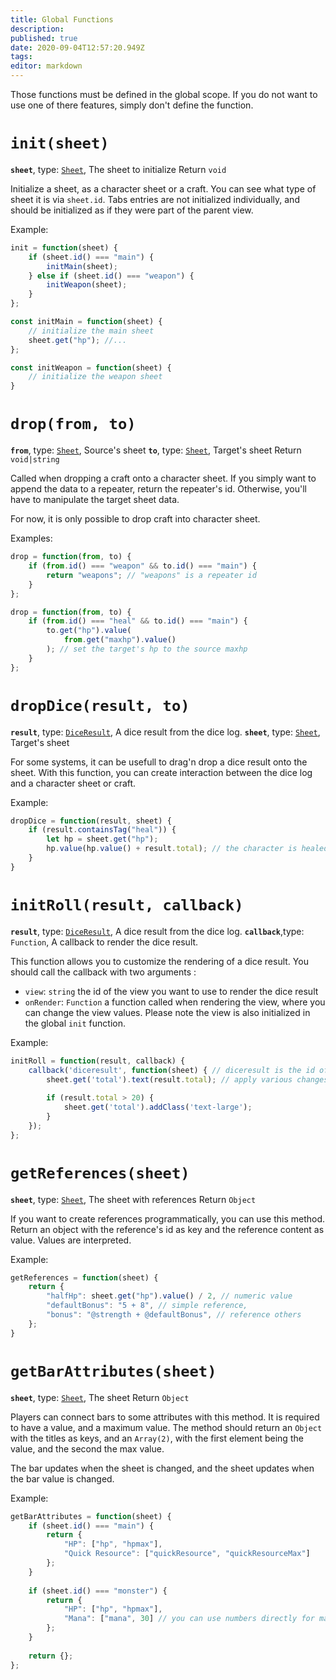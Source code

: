 ```yaml
---
title: Global Functions
description: 
published: true
date: 2020-09-04T12:57:20.949Z
tags: 
editor: markdown
---
```



Those functions must be defined in the global scope. If you do not want to use
one of there features, simply don't define the function.

# `init(sheet)`
**`sheet`**, type: [`Sheet`](/system-builder/scripting/sheet), The sheet to initialize
Return `void`

Initialize a sheet, as a character sheet or a craft. You can see what type of sheet it is via `sheet.id`. Tabs entries are not initialized individually, and should be initialized as if they were part of the parent view.

Example: 
```javascript
init = function(sheet) {
    if (sheet.id() === "main") {
        initMain(sheet);
    } else if (sheet.id() === "weapon") {
        initWeapon(sheet);
    }
};

const initMain = function(sheet) {
    // initialize the main sheet
    sheet.get("hp"); //...
};

const initWeapon = function(sheet) {
    // initialize the weapon sheet
}
```

# `drop(from, to)`
**`from`**, type: [`Sheet`](/system-builder/scripting/sheet), Source's sheet
**`to`**, type: [`Sheet`](/system-builder/scripting/sheet), Target's sheet
Return `void|string`  

Called when dropping a craft onto a character sheet. If you simply want to append the data to a repeater, return the repeater's id. Otherwise, you'll have to manipulate the target sheet data.

For now, it is only possible to drop craft into character sheet.

Examples:
```javascript
drop = function(from, to) {
    if (from.id() === "weapon" && to.id() === "main") {
        return "weapons"; // "weapons" is a repeater id
    }
};
```

```javascript
drop = function(from, to) {
    if (from.id() === "heal" && to.id() === "main") {
        to.get("hp").value(
            from.get("maxhp").value()
        ); // set the target's hp to the source maxhp
    }
};
```

# `dropDice(result, to)`
**`result`**, type: [`DiceResult`](/system-builder/scripting/dice-result), A dice result from the dice log.
**`sheet`**, type: [`Sheet`](/builder/documentation/sheet), Target's sheet

For some systems, it can be usefull to drag'n drop a dice result onto the sheet. With this function, you can create interaction between the dice log and a character sheet or craft.

Example:
```javascript
dropDice = function(result, sheet) {
    if (result.containsTag("heal")) {
        let hp = sheet.get("hp");
        hp.value(hp.value() + result.total); // the character is healed by the total of the roll
    }
}
```

# `initRoll(result, callback)`
**`result`**, type: [`DiceResult`](/system-builder/scripting/dice-result), A dice result from the dice log.
**`callback`**,type: `Function`, A callback to render the dice result.

This function allows you to customize the rendering of a dice result. You should call the callback with two arguments : 

* `view`: `string` the id of the view you want to use to render the dice result
* `onRender`: `Function` a function called when rendering the view, where you can change the view values. Please note the view is also initialized in the global `init` function.

Example:
```javascript
initRoll = function(result, callback) {
    callback('diceresult', function(sheet) { // diceresult is the id of the view you want to use
        sheet.get('total').text(result.total); // apply various changes to the view
        
        if (result.total > 20) {
            sheet.get('total').addClass('text-large');
        }
    });
};
```

# `getReferences(sheet)`
**`sheet`**, type: [`Sheet`](/system-builder/scripting/sheet), The sheet with references
Return `Object`

If you want to create references programmatically, you can use this method. Return an object with the reference's id as key and the reference content  as value. Values are interpreted.

Example:
```javascript
getReferences = function(sheet) {
    return {
        "halfHp": sheet.get("hp").value() / 2, // numeric value
        "defaultBonus": "5 + 8", // simple reference,
        "bonus": "@strength + @defaultBonus", // reference others
    };
}
```

# `getBarAttributes(sheet)`
**`sheet`**, type: [`Sheet`](/system-builder/scripting/sheet), The sheet
Return `Object`

Players can connect bars to some attributes with this method. It is required to have a value, and a maximum value. The method should return an `Object` with the titles as keys, and an `Array(2)`, with the first element being the value, and the second the max value.

The bar updates when the sheet is changed, and the sheet updates when the bar value is changed.

Example:
```javascript
getBarAttributes = function(sheet) {
  	if (sheet.id() === "main") {
     	return {
            "HP": ["hp", "hpmax"],
            "Quick Resource": ["quickResource", "quickResourceMax"]
        };
    }
    
    if (sheet.id() === "monster") {
     	return {
            "HP": ["hp", "hpmax"],
            "Mana": ["mana", 30] // you can use numbers directly for maximums
        };
    }
    
    return {};
};
```
